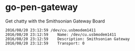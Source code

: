 # go-pen-gateway

Get chatty with the Smithsonian Gateway Board

```
2016/08/20 23:12:59 /dev/cu.usbmodem1411
2016/08/20 23:12:59    Name: /dev/cu.usbmodem1411
2016/08/20 23:12:59    Description: Smithsonian Gateway
2016/08/20 23:12:59    Transport: 0
```
